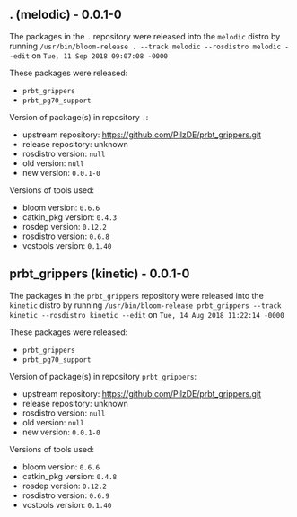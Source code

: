 ## . (melodic) - 0.0.1-0

The packages in the `.` repository were released into the `melodic` distro by running `/usr/bin/bloom-release . --track melodic --rosdistro melodic --edit` on `Tue, 11 Sep 2018 09:07:08 -0000`

These packages were released:
- `prbt_grippers`
- `prbt_pg70_support`

Version of package(s) in repository `.`:

- upstream repository: https://github.com/PilzDE/prbt_grippers.git
- release repository: unknown
- rosdistro version: `null`
- old version: `null`
- new version: `0.0.1-0`

Versions of tools used:

- bloom version: `0.6.6`
- catkin_pkg version: `0.4.3`
- rosdep version: `0.12.2`
- rosdistro version: `0.6.8`
- vcstools version: `0.1.40`


## prbt_grippers (kinetic) - 0.0.1-0

The packages in the `prbt_grippers` repository were released into the `kinetic` distro by running `/usr/bin/bloom-release prbt_grippers --track kinetic --rosdistro kinetic --edit` on `Tue, 14 Aug 2018 11:22:14 -0000`

These packages were released:
- `prbt_grippers`
- `prbt_pg70_support`

Version of package(s) in repository `prbt_grippers`:

- upstream repository: https://github.com/PilzDE/prbt_grippers.git
- release repository: unknown
- rosdistro version: `null`
- old version: `null`
- new version: `0.0.1-0`

Versions of tools used:

- bloom version: `0.6.6`
- catkin_pkg version: `0.4.8`
- rosdep version: `0.12.2`
- rosdistro version: `0.6.9`
- vcstools version: `0.1.40`



